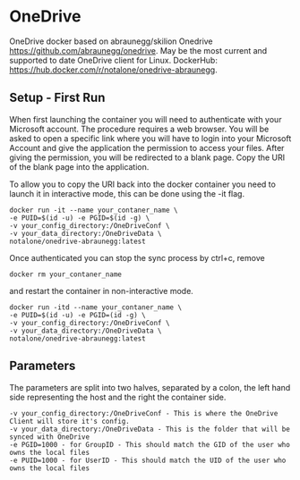 # OneDrive
OneDrive docker based on abraunegg/skilion Onedrive https://github.com/abraunegg/onedrive.
May be the most current and supported to date OneDrive client for Linux.
DockerHub: https://hub.docker.com/r/notalone/onedrive-abraunegg.

## Setup - First Run

When first launching the container you will need to authenticate with your Microsoft account. The procedure requires a web browser. You will be asked to open a specific link where you will have to login into your Microsoft Account and give the application the permission to access your files. After giving the permission, you will be redirected to a blank page. Copy the URI of the blank page into the application.

To allow you to copy the URI back into the docker container you need to launch it in interactive mode, this can be done using the -it flag.

    docker run -it --name your_contaner_name \
    -e PUID=$(id -u) -e PGID=$(id -g) \
    -v your_config_directory:/OneDriveConf \
    -v your_data_directory:/OneDriveData \
    notalone/onedrive-abraunegg:latest

Once authenticated you can stop the sync process by ctrl+c, remove 

    docker rm your_contaner_name

and restart the container in non-interactive mode.

    docker run -itd --name your_contaner_name \
    -e PUID=$(id -u) -e PGID=(id -g) \
    -v your_config_directory:/OneDriveConf \
    -v your_data_directory:/OneDriveData \
    notalone/onedrive-abraunegg:latest

## Parameters

The parameters are split into two halves, separated by a colon, the left hand side representing the host and the right the container side.

    -v your_config_directory:/OneDriveConf - This is where the OneDrive Client will store it's config. 
    -v your_data_directory:/OneDriveData - This is the folder that will be synced with OneDrive
    -e PGID=1000 - for GroupID - This should match the GID of the user who owns the local files
    -e PUID=1000 - for UserID - This should match the UID of the user who owns the local files
